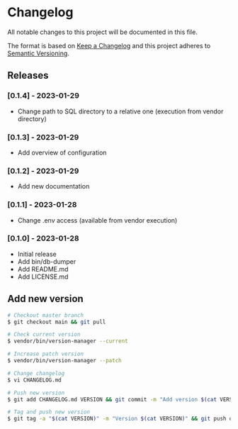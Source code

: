 # Changelog

All notable changes to this project will be documented in this file.

The format is based on [Keep a Changelog](http://keepachangelog.com/en/1.0.0/)
and this project adheres to [Semantic Versioning](http://semver.org/spec/v2.0.0.html).

## Releases

### [0.1.4] - 2023-01-29

* Change path to SQL directory to a relative one (execution from vendor directory)

### [0.1.3] - 2023-01-29

* Add overview of configuration

### [0.1.2] - 2023-01-29

* Add new documentation

### [0.1.1] - 2023-01-28

* Change .env access (available from vendor execution)

### [0.1.0] - 2023-01-28

* Initial release
* Add bin/db-dumper
* Add README.md
* Add LICENSE.md

## Add new version

```bash
# Checkout master branch
$ git checkout main && git pull

# Check current version
$ vendor/bin/version-manager --current

# Increase patch version
$ vendor/bin/version-manager --patch

# Change changelog
$ vi CHANGELOG.md

# Push new version
$ git add CHANGELOG.md VERSION && git commit -m "Add version $(cat VERSION)" && git push

# Tag and push new version
$ git tag -a "$(cat VERSION)" -m "Version $(cat VERSION)" && git push origin "$(cat VERSION)"
```
